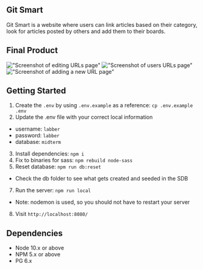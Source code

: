
## Git Smart

Git Smart is a website where users can link articles based on their category, look for articles posted by others and add them to their boards.

## Final Product

!["Screenshot of editing URLs page"](https://github.com/dennis-yin/tweeter/blob/master/screenshots/01.png)
!["Screenshot of users URLs page"](https://github.com/dennis-yin/tweeter/blob/master/screenshots/03.png)
!["Screenshot of adding a new URL page"](https://github.com/dennis-yin/tweeter/blob/master/screenshots/02.png)

## Getting Started

1. Create the `.env` by using `.env.example` as a reference: `cp .env.example .env`
2. Update the .env file with your correct local information 
  - username: `labber` 
  - password: `labber` 
  - database: `midterm`
3. Install dependencies: `npm i`
4. Fix to binaries for sass: `npm rebuild node-sass`
5. Reset database: `npm run db:reset`
  - Check the db folder to see what gets created and seeded in the SDB
7. Run the server: `npm run local`
  - Note: nodemon is used, so you should not have to restart your server
8. Visit `http://localhost:8080/`

## Dependencies

- Node 10.x or above
- NPM 5.x or above
- PG 6.x
